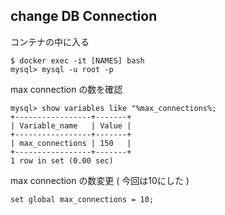 ## change DB Connection
コンテナの中に入る
```
$ docker exec -it [NAMES] bash
mysql> mysql -u root -p
```

max connection の数を確認
```
mysql> show variables like "%max_connections%;
+-----------------+-------+
| Variable_name   | Value |
+-----------------+-------+
| max_connections | 150   |
+-----------------+-------+
1 row in set (0.00 sec)
```

max connection の数変更 ( 今回は10にした )
```
set global max_connections = 10;
```

